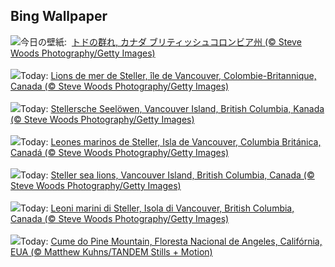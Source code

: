 ## Bing Wallpaper
![](https://www.bing.com/th?id=OHR.StellarSeaLions_JA-JP5798122573_UHD.jpg&w=1000)今日の壁紙: &nbsp;[トドの群れ, カナダ ブリティッシュコロンビア州 (© Steve Woods Photography/Getty Images)](https://www.bing.com/th?id=OHR.StellarSeaLions_JA-JP5798122573_UHD.jpg)
<br><br/>
![](https://www.bing.com/th?id=OHR.StellarSeaLions_FR-FR2842179483_UHD.jpg&w=1000)Today: [Lions de mer de Steller, île de Vancouver, Colombie-Britannique, Canada (© Steve Woods Photography/Getty Images)](https://www.bing.com/th?id=OHR.StellarSeaLions_FR-FR2842179483_UHD.jpg)
<br><br/>
![](https://www.bing.com/th?id=OHR.StellarSeaLions_DE-DE0269577220_UHD.jpg&w=1000)Today: [Stellersche Seelöwen, Vancouver Island, British Columbia, Kanada (© Steve Woods Photography/Getty Images)](https://www.bing.com/th?id=OHR.StellarSeaLions_DE-DE0269577220_UHD.jpg)
<br><br/>
![](https://www.bing.com/th?id=OHR.StellarSeaLions_ES-ES3294354632_UHD.jpg&w=1000)Today: [Leones marinos de Steller, Isla de Vancouver, Columbia Británica, Canadá (© Steve Woods Photography/Getty Images)](https://www.bing.com/th?id=OHR.StellarSeaLions_ES-ES3294354632_UHD.jpg)
<br><br/>
![](https://www.bing.com/th?id=OHR.StellarSeaLions_EN-GB2192736311_UHD.jpg&w=1000)Today: [Steller sea lions, Vancouver Island, British Columbia, Canada (© Steve Woods Photography/Getty Images)](https://www.bing.com/th?id=OHR.StellarSeaLions_EN-GB2192736311_UHD.jpg)
<br><br/>
![](https://www.bing.com/th?id=OHR.StellarSeaLions_IT-IT5341813083_UHD.jpg&w=1000)Today: [Leoni marini di Steller, Isola di Vancouver, British Columbia, Canada (© Steve Woods Photography/Getty Images)](https://www.bing.com/th?id=OHR.StellarSeaLions_IT-IT5341813083_UHD.jpg)
<br><br/>
![](https://www.bing.com/th?id=OHR.PacificCrestTrail_PT-BR2793747825_UHD.jpg&w=1000)Today: [Cume do Pine Mountain, Floresta Nacional de Angeles, Califórnia, EUA (© Matthew Kuhns/TANDEM Stills + Motion)](https://www.bing.com/th?id=OHR.PacificCrestTrail_PT-BR2793747825_UHD.jpg)
<br><br/>
